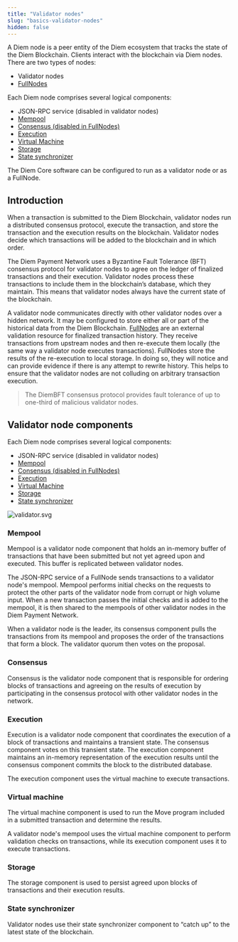 ```yaml
---
title: "Validator nodes"
slug: "basics-validator-nodes"
hidden: false
---
```

A Diem node is a peer entity of the Diem ecosystem that tracks the <Glossary>state</Glossary> of the Diem Blockchain. Clients interact with the blockchain via Diem nodes. There are two types of nodes:
* Validator nodes
* <a href="/docs/basics/basics-fullnodes">FullNodes</a>

Each Diem node comprises several logical components:
* <Glossary>JSON-RPC service</Glossary> (disabled in validator nodes)
* [Mempool](/docs/basics/basics-validator-nodes#mempool) 
* [Consensus (disabled in FullNodes)](/docs/basics/basics-validator-nodes#consensus)
* [Execution](/docs/basics/basics-validator-nodes#execution)
* [Virtual Machine](/docs/basics/basics-validator-nodes#virtual-machine)
* [Storage](/docs/basics/basics-validator-nodes#storage) 
* [State synchronizer](/docs/basics/basics-validator-nodes#state-synchronizer) 

The <Glossary>Diem Core</Glossary> software can be configured to run as a validator node or as a FullNode.

## Introduction

When a transaction is submitted to the Diem Blockchain, validator nodes run a distributed <Glossary>consensus protocol</Glossary>, execute the transaction, and store the transaction and the execution results on the blockchain. Validator nodes decide which transactions will be added to the blockchain and in which order.

The Diem Payment Network uses a Byzantine Fault Tolerance (BFT) consensus protocol for validator nodes to agree on the ledger of finalized transactions and their execution. Validator nodes process these transactions to include them in the blockchain’s database, which they maintain. This means that validator nodes always have the current <Glossary>state</Glossary> of the blockchain.

A validator node communicates directly with other validator nodes over a hidden network. It may be configured to store either all or part of the historical data from the Diem Blockchain. <a href="/docs/basics/basics-fullnodes" target="_blank">FullNodes</a> are an external validation resource for finalized transaction history. They receive transactions from upstream nodes and then re-execute them locally (the same way a validator node executes transactions). FullNodes store the results of the re-execution to local storage. In doing so, they will notice and can provide evidence if there is any attempt to rewrite history. This helps to ensure that the validator nodes are not colluding on arbitrary transaction execution.

<BlockQuote type="info">
The DiemBFT consensus protocol provides fault tolerance of up to one-third of malicious validator nodes. 
</BlockQuote>

## Validator node components

Each Diem node comprises several logical components:
* <Glossary>JSON-RPC service</Glossary> (disabled in validator nodes)
* [Mempool](/docs/basics/basics-validator-nodes#mempool) 
* [Consensus (disabled in FullNodes)](/docs/basics/basics-validator-nodes#consensus)
* [Execution](/docs/basics/basics-validator-nodes#execution)
* [Virtual Machine](/docs/basics/basics-validator-nodes#virtual-machine)
* [Storage](/docs/basics/basics-validator-nodes#storage) 
* [State synchronizer](/docs/basics/basics-validator-nodes#state-synchronizer) 


![validator.svg](https://files.readme.io/d5f1bfa-validator.svg)
### Mempool

Mempool is a validator node component that holds an in-memory buffer of transactions that have been submitted but not yet agreed upon and executed. This buffer is replicated between validator nodes. 

The JSON-RPC service of a FullNode sends transactions to a validator node's mempool. Mempool performs initial checks on the requests to protect the other parts of the validator node from corrupt or high volume input. When a new transaction passes the initial checks and is added to the mempool, it is then shared to the mempools of other validator nodes in the Diem Payment Network. 

When a validator node is the leader, its consensus component pulls the transactions from its mempool and proposes the order of the transactions that form a block. The validator quorum then votes on the proposal.

### Consensus

Consensus is the validator node component that is responsible for ordering blocks of transactions and agreeing on the results of execution by participating in the consensus protocol with other validator nodes in the network.

### Execution

Execution is a validator node component that coordinates the execution of a block of transactions and maintains a transient state. The consensus component votes on this transient state. The execution component maintains an in-memory representation of the execution results until the consensus component commits the block to the distributed database. 

The execution component uses the virtual machine to execute transactions. 

### Virtual machine

The virtual machine component is used to run the Move program included in a submitted transaction and determine the results. 

A validator node's mempool uses the virtual machine component to perform validation checks on transactions, while its execution component uses it to execute transactions. 


### Storage

The storage component is used to persist agreed upon blocks of transactions and their execution results.


### State synchronizer

Validator nodes use their state synchronizer component to “catch up” to the latest state of the blockchain.